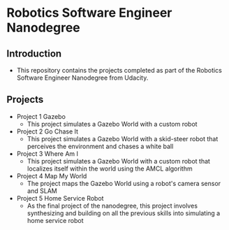 # Robotics Software Engineer Nanodegree 

## Introduction 
* This repository contains the projects completed as part of the Robotics Software Engineer Nanodegree from Udacity. 

## Projects
* Project 1 Gazebo
  * This project simulates a Gazebo World with a custom robot
* Project 2 Go Chase It
  * This project simulates a Gazebo World with a skid-steer robot that perceives the environment and chases a white ball
* Project 3 Where Am I
  * This project simulates a Gazebo World with a custom robot that localizes itself within the world using the AMCL algorithm
* Project 4 Map My World
  * The project maps the Gazebo World using a robot's camera sensor and SLAM
* Project 5 Home Service Robot
  * As the final project of the nanodegree, this project involves synthesizing and building on all the previous skills into simulating a home service robot

